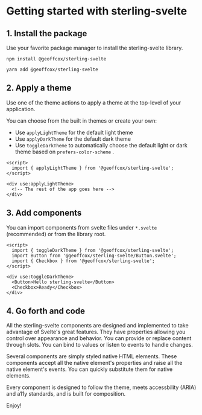 # Getting started with sterling-svelte

## 1. Install the package

Use your favorite package manager to install the sterling-svelte library.

```
npm install @geoffcox/sterling-svelte
```

```
yarn add @geoffcox/sterling-svelte
```

## 2. Apply a theme

Use one of the theme actions to apply a theme at the top-level of your application.

You can choose from the built in themes or create your own:

- Use `applyLightTheme` for the default light theme
- Use `applyDarkTheme` for the default dark theme
- Use `toggleDarkTheme` to automatically choose the default light or dark theme based on `prefers-color-scheme` .

```svelte
<script>
  import { applyLightTheme } from '@geoffcox/sterling-svelte';
</script>

<div use:applyLightTheme>
  <!-- The rest of the app goes here -->
</div>
```

## 3. Add components

You can import components from svelte files under `*.svelte` (recommended) or from the library root.

```svelte
<script>
  import { toggleDarkTheme } from '@geoffcox/sterling-svelte';
  import Button from '@geoffcox/sterling-svelte/Button.svelte';
  import { Checkbox } from '@geoffcox/sterling-svelte';
</script>

<div use:toggleDarkTheme>
  <Button>Hello sterling-svelte</Button>
  <Checkbox>Ready</Checkbox>
</div>
```

## 4. Go forth and code

All the sterling-svelte components are designed and implemented to take advantage of Svelte's great features.
They have properties allowing you control over appearance and behavior. You can provide or replace content through slots.
You can bind to values or listen to events to handle changes.

Several components are simply styled native HTML elements. These components accept all the native
element's properties and raise all the native element's events. You can quickly substitute them for native elements.

Every component is designed to follow the theme, meets accessbility (ARIA) and a11y standards, and is built for composition.

Enjoy!
